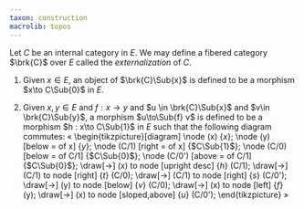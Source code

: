 ```yaml
---
taxon: construction
macrolib: topos
---
```


Let $C$ be an internal category in $E$. We may define a fibered category $\brk{C}$ over $E$ called the *externalization* of $C$.

1. Given $x\in E$, an object of $\brk{C}\Sub{x}$ is defined to be a morphism $x\to C\Sub{0}$ in $E$.

2. Given $x,y\in E$ and $f:x\to y$ and $u \in \brk{C}\Sub{x}$ and $v\in
   \brk{C}\Sub{y}$, a morphism $u\to\Sub{f} v$ is defined to be a morphism $h :
   x\to C\Sub{1}$ in $E$ such that the following diagram commutes:
   «
   \begin{tikzpicture}[diagram]
   \node (x) {$x$};
   \node (y) [below = of x] {$y$};
   \node (C/1) [right = of x] {$C\Sub{1}$};
   \node (C/0) [below = of C/1] {$C\Sub{0}$};
   \node (C/0') [above = of C/1] {$C\Sub{0}$};
   \draw[->] (x) to node [upright desc] {$h$} (C/1);
   \draw[->] (C/1) to node [right] {$t$} (C/0);
   \draw[->] (C/1) to node [right] {$s$} (C/0');
   \draw[->] (y) to node [below] {$v$} (C/0);
   \draw[->] (x) to node [left] {$f$} (y);
   \draw[->] (x) to node [sloped,above] {$u$} (C/0');
   \end{tikzpicture}
   »

